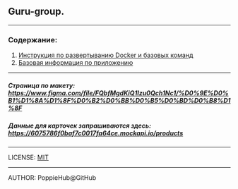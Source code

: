 ## Guru-group.

----

### Содержание:
1. [Инструкция по развертыванию Docker и базовых команд](./readme/dockerCommands.md)
2. [Базовая информация по приложению](./readme/basicInfo.md)

----

##### Страница по макету: https://www.figma.com/file/FQbfMgdKiQ1Izu0Qch1Nc1/%D0%9E%D0%B1%D1%8A%D1%8F%D0%B2%D0%BB%D0%B5%D0%BD%D0%B8%D1%8F
##### Данные для карточек запрашиваются здесь: https://6075786f0baf7c0017fa64ce.mockapi.io/products

----

LICENSE: [MIT](./readme/license.md)

---

AUTHOR: PoppieHub@GitHub
